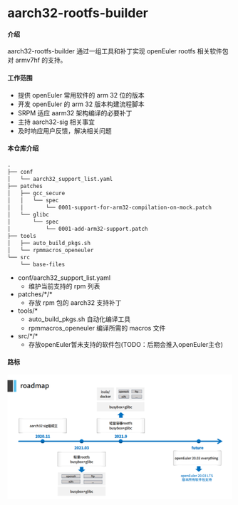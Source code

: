 # aarch32-rootfs-builder

#### 介绍
aarch32-rootfs-builder 通过一组工具和补丁实现 openEuler rootfs 相关软件包对 armv7hf 的支持。

#### 工作范围
- 提供 openEuler 常用软件的 arm 32 位的版本
- 开发 openEuler 的 arm 32 版本构建流程脚本
- SRPM 适应 aarm32 架构编译的必要补丁
- 主持 aarch32-sig 相关事宜
- 及时响应用户反馈，解决相关问题

#### 本仓库介绍
```
.
├── conf
│   └── aarch32_support_list.yaml
├── patches
│   ├── gcc_secure
│   │   └── spec
│   │       └── 0001-support-for-arm32-compilation-on-mock.patch
│   └── glibc
│       └── spec
│           └── 0001-add-arm32-support.patch
├── tools
│   ├── auto_build_pkgs.sh
│   └── rpmmacros_openeuler
└── src
    └── base-files
```
- conf/aarch32_support_list.yaml 
  - 维护当前支持的 rpm 列表
- patches/*/\* 
  - 存放 rpm 包的 aarch32 支持补丁
- tools/*
  - auto_build_pkgs.sh  自动化编译工具
  - rpmmacros_openeuler 编译所需的 macros 文件
- src/*/\* 
  - 存放openEuler暂未支持的软件包(TODO：后期会推入openEuler主仓)

#### 路标
![aarch32-roadmap](./assets/aarch32-roadmap.png)
